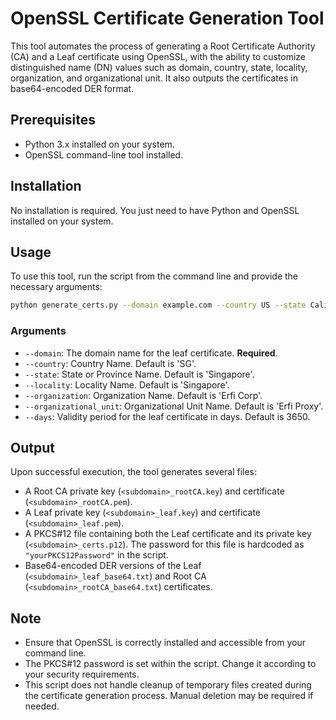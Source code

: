 # OpenSSL Certificate Generation Tool

This tool automates the process of generating a Root Certificate Authority (CA) and a Leaf certificate using OpenSSL, with the ability to customize distinguished name (DN) values such as domain, country, state, locality, organization, and organizational unit. It also outputs the certificates in base64-encoded DER format.

## Prerequisites

- Python 3.x installed on your system.
- OpenSSL command-line tool installed.

## Installation

No installation is required. You just need to have Python and OpenSSL installed on your system.

## Usage

To use this tool, run the script from the command line and provide the necessary arguments:

```bash
python generate_certs.py --domain example.com --country US --state California --locality San Francisco --organization MyOrg --organizational_unit MyUnit --days 3650
```

### Arguments

- `--domain`: The domain name for the leaf certificate. **Required**.
- `--country`: Country Name. Default is 'SG'.
- `--state`: State or Province Name. Default is 'Singapore'.
- `--locality`: Locality Name. Default is 'Singapore'.
- `--organization`: Organization Name. Default is 'Erfi Corp'.
- `--organizational_unit`: Organizational Unit Name. Default is 'Erfi Proxy'.
- `--days`: Validity period for the leaf certificate in days. Default is 3650.

## Output

Upon successful execution, the tool generates several files:

- A Root CA private key (`<subdomain>_rootCA.key`) and certificate (`<subdomain>_rootCA.pem`).
- A Leaf private key (`<subdomain>_leaf.key`) and certificate (`<subdomain>_leaf.pem`).
- A PKCS#12 file containing both the Leaf certificate and its private key (`<subdomain>_certs.p12`). The password for this file is hardcoded as `"yourPKCS12Password"` in the script.
- Base64-encoded DER versions of the Leaf (`<subdomain>_leaf_base64.txt`) and Root CA (`<subdomain>_rootCA_base64.txt`) certificates.

## Note

- Ensure that OpenSSL is correctly installed and accessible from your command line.
- The PKCS#12 password is set within the script. Change it according to your security requirements.
- This script does not handle cleanup of temporary files created during the certificate generation process. Manual deletion may be required if needed.
